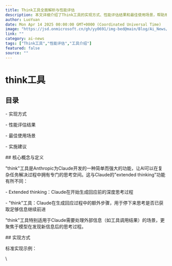 ```yaml
---
title: Think工具全面解析与性能评估
description: 本文详细介绍了Think工具的实现方式、性能评估结果和最佳使用场景，帮助用户了解并充分利用这一工具。
author: LuoYuan
date: Mon Apr 14 2025 00:00:00 GMT+0000 (Coordinated Universal Time)
image: "https://jsd.onmicrosoft.cn/gh/yy0691/img-bed@main/Blog/Ai_News/think-tool.jpg"
link: ""
category: ai-news
tags: ["Think工具","性能评估","工具介绍"]
featured: false
source: ""
---
```


# think工具

## 目录

\- 实现方式

\- 性能评估结果

\- 最佳使用场景

\- 实施建议

\## 核心概念与定义

"think"工具是Anthropic为Claude开发的一种简单而强大的功能，让AI可以在复杂任务解决过程中拥有专门的思考空间。这与Claude的"extended thinking"功能有所不同：

\- Extended thinking：Claude在开始生成回应前的深度思考过程

\- "think"工具：Claude在生成回应过程中的额外步骤，用于停下来思考是否已获取足够信息继续前进

"think"工具特别适用于Claude需要处理外部信息（如工具调用结果）的场景，更聚焦于模型在发现新信息后的思考过程。

\## 实现方式

标准实现示例：

\